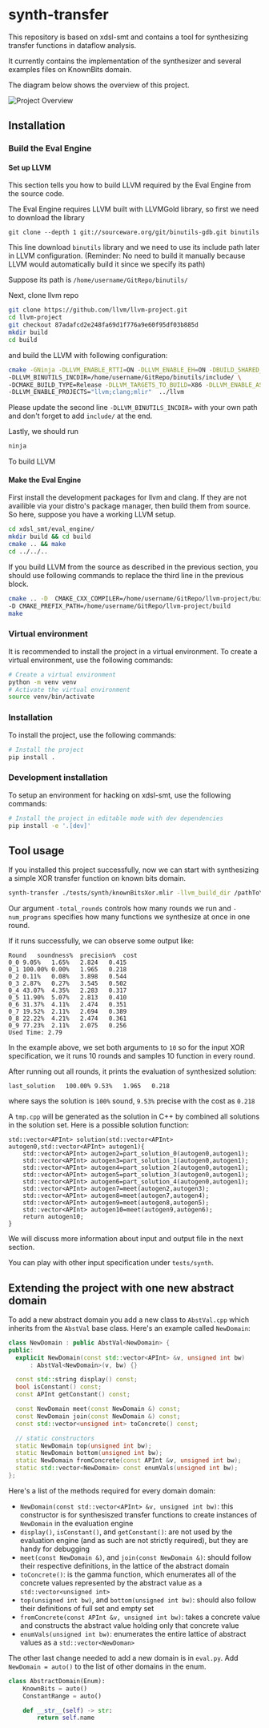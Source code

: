 # synth-transfer

This repository is based on xdsl-smt and contains a tool for synthesizing transfer functions in dataflow analysis.

It currently contains the implementation of the synthesizer and several examples files on KnownBits domain.

The diagram below shows the overview of this project.

![Project Overview](./synth.png)

## Installation

### Build the Eval Engine

#### Set up LLVM

This section tells you how to build LLVM required by the Eval Engine from the source code.

The Eval Engine requires LLVM built with LLVMGold library, so first we need to download the library

`git clone --depth 1 git://sourceware.org/git/binutils-gdb.git binutils`

This line download `binutils` library and we need to use its include path later in LLVM configuration.
(Reminder: No need to build it manually because LLVM would automatically build it since we specify its path)

Suppose its path is `/home/username/GitRepo/binutils/`

Next, clone llvm repo
```bash
git clone https://github.com/llvm/llvm-project.git
cd llvm-project
git checkout 87adafcd2e248fa69d1f776a9e60f95df03b885d
mkdir build
cd build
```
and build the LLVM with following configuration:
```bash
cmake -GNinja -DLLVM_ENABLE_RTTI=ON -DLLVM_ENABLE_EH=ON -DBUILD_SHARED_LIBS=ON \
-DLLVM_BINUTILS_INCDIR=/home/username/GitRepo/binutils/include/ \
-DCMAKE_BUILD_TYPE=Release -DLLVM_TARGETS_TO_BUILD=X86 -DLLVM_ENABLE_ASSERTIONS=ON \
-DLLVM_ENABLE_PROJECTS="llvm;clang;mlir"  ../llvm
```

Please update the second line `-DLLVM_BINUTILS_INCDIR=` with your own path
and don't forget to add `include/` at the end.

Lastly, we should run
```bash
ninja
```
To build LLVM



#### Make the Eval Engine
First install the development packages for llvm and clang.
If they are not availible via your distro's package manager, then build them from source.
So here, suppose you have a working LLVM setup.

```bash
cd xdsl_smt/eval_engine/
mkdir build && cd build
cmake .. && make
cd ../../..
```

If you build LLVM from the source as described in the previous section, you should use following commands to replace
the third line in the previous block.
```bash
cmake .. -D  CMAKE_CXX_COMPILER=/home/username/GitRepo/llvm-project/build/bin/clang++ \
-D CMAKE_PREFIX_PATH=/home/username/GitRepo/llvm-project/build
make
```

### Virtual environment

It is recommended to install the project in a virtual environment.
To create a virtual environment, use the following commands:

```bash
# Create a virtual environment
python -m venv venv
# Activate the virtual environment
source venv/bin/activate
```

### Installation

To install the project, use the following commands:

```bash
# Install the project
pip install .
```

### Development installation

To setup an environment for hacking on xdsl-smt, use the following commands:

```bash
# Install the project in editable mode with dev dependencies
pip install -e '.[dev]'
```


## Tool usage

If you installed this project successfully, now we can start with synthesizing a simple XOR transfer function
on known bits domain.
```bash
synth-transfer ./tests/synth/knownBitsXor.mlir -llvm_build_dir /pathToYourLLVM/llvm-project/build/ -total_rounds 10  -num_programs 10
```
Our argument `-total_rounds` controls how many rounds we run and `-num_programs` specifies how many functions
we synthesize at once in one round.

If it runs successfully, we can observe some output like:
```text
Round	soundness%	precision%	cost
0_0	9.05%	1.65%	2.824	0.415
0_1	100.00%	0.00%	1.965	0.218
0_2	0.11%	0.08%	3.898	0.544
0_3	2.87%	0.27%	3.545	0.502
0_4	43.07%	4.35%	2.283	0.317
0_5	11.90%	5.07%	2.813	0.410
0_6	31.37%	4.11%	2.474	0.351
0_7	19.52%	2.11%	2.694	0.389
0_8	22.22%	4.21%	2.474	0.361
0_9	77.23%	2.11%	2.075	0.256
Used Time: 2.79
```
In the example above, we set both arguments to `10` so for the input XOR specification, we it runs 10 rounds and
samples 10 function in every round.

After running out all rounds, it prints the evaluation of synthesized solution:
```text
last_solution	100.00%	9.53%	1.965	0.218
```
where says the solution is `100%` sound, `9.53%`  precise with the cost as `0.218`

A `tmp.cpp` will be generated as the solution in C++ by combined all solutions in the solution set.
Here is a possible solution function:
```
std::vector<APInt> solution(std::vector<APInt> autogen0,std::vector<APInt> autogen1){
	std::vector<APInt> autogen2=part_solution_0(autogen0,autogen1);
	std::vector<APInt> autogen3=part_solution_1(autogen0,autogen1);
	std::vector<APInt> autogen4=part_solution_2(autogen0,autogen1);
	std::vector<APInt> autogen5=part_solution_3(autogen0,autogen1);
	std::vector<APInt> autogen6=part_solution_4(autogen0,autogen1);
	std::vector<APInt> autogen7=meet(autogen2,autogen3);
	std::vector<APInt> autogen8=meet(autogen7,autogen4);
	std::vector<APInt> autogen9=meet(autogen8,autogen5);
	std::vector<APInt> autogen10=meet(autogen9,autogen6);
	return autogen10;
}
```
We will discuss more information about input and output file in the next section.

You can play with other input specification under `tests/synth`.

## Extending the project with one new abstract domain

To add a new abstract domain you add a new class to `AbstVal.cpp` which inherits from the `AbstVal` base class.
Here's an example called `NewDomain`:

```cpp
class NewDomain : public AbstVal<NewDomain> {
public:
  explicit NewDomain(const std::vector<APInt> &v, unsigned int bw)
      : AbstVal<NewDomain>(v, bw) {}

  const std::string display() const;
  bool isConstant() const;
  const APInt getConstant() const;

  const NewDomain meet(const NewDomain &) const;
  const NewDomain join(const NewDomain &) const;
  const std::vector<unsigned int> toConcrete() const;

  // static constructors
  static NewDomain top(unsigned int bw);
  static NewDomain bottom(unsigned int bw);
  static NewDomain fromConcrete(const APInt &v, unsigned int bw);
  static std::vector<NewDomain> const enumVals(unsigned int bw);
};
```

Here's a list of the methods required for every domain domain:
* `NewDomain(const std::vector<APInt> &v, unsigned int bw)`: this constructor is for synthesiszed transfer functions to create instances of `NewDomain` in the evaluation engine
* `display()`, `isConstant()`, and `getConstant()`: are not used by the evaluation engine (and as such are not strictly required), but they are handy for debugging
* `meet(const NewDomain &)`, and `join(const NewDomain &)`: should follow their respective definitions, in the lattice of the abstract domain
* `toConcrete()`: is the gamma function, which enumerates all of the concrete values represented by the abstract value as a `std::vector<unsigned int>`
* `top(unsigned int bw)`, and `bottom(unsigned int bw)`: should also follow their definitions of full set and empty set
* `fromConcrete(const APInt &v, unsigned int bw)`: takes a concrete value and constructs the abstract value holding only that concrete value
* `enumVals(unsigned int bw)`: enumerates the entire lattice of abstract values as a `std::vector<NewDoman>`

The other last change needed to add a new domain is in `eval.py`.
Add `NewDomain = auto()` to the list of other domains in the enum.

```python
class AbstractDomain(Enum):
    KnownBits = auto()
    ConstantRange = auto()

    def __str__(self) -> str:
        return self.name

```
